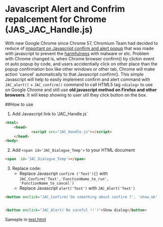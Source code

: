 # Javascript Alert and Confrim repalcement for Chrome (JAS_JAC_Handle.js)


With new Google Chrome since Chrome 57, Chromium Team had decided to reduce of [important on Javascript confirm and alert popup](https://developers.google.com/web/updates/2017/03/dialogs-policy) that was made with javascript to prevent the [harmfulness](https://blog.malwarebytes.com/cybercrime/2013/12/android-pop-ups-warn-of-infection/) with malware or etc. 
Problem with Chrome changed is, when Chrome browser confirm() by clickin event ot auto popup by code, and users accidentially click on other place than the popup confirmation box like other windows or other tab, Chrome will make action 'cancel' automatically to that Javascript confirm().
This simple Javascript will help to easily implement confirm and alert command with  `JAC_alert()` + `JAC_confirm()` command to call HTML5 tag `<dialog>` to use on Google Chrome and still use __old javascript method on Firefox and other browsers__. It will keep showing to user util they click button on the box.

##How to use

1. Add Javascript link to 'JAC_Handle.js`
```html
<html>
    <head>
            <script src="JAC_Handle.js"></script>
    </head>
<body>
```

2. Add `<span id='JAC_Dialogue_Temp'>` to your HTML document
```html
<span  id='JAC_Dialogue_Temp'></span>
```

3. Replace code: 
   - Replace Javascript `confirm ('Text'){}` with `JAC_Confirm('Text','FunctionName_to_run', 'FunctionName_to_cancel')`
   - Replace Javascript `alert('Text')` with `JAC_Alert('Text')`

```html
<button onclick="JAC_Confirm('Do something about confirm ?', 'show_ok', 'show_cancel')">Show dialog</button>


<button onclick="JAC_Alert('Be careful !!')">Show dialog</button>
```

Sameple in [test.html](test.html)




